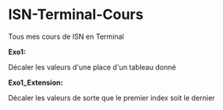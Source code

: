# ISN-Terminal-Cours
Tous mes cours de ISN en Terminal

**Exo1:**

Décaler les valeurs d'une place d'un tableau donné

**Exo1_Extension:**

Décaler les valeurs de sorte que le premier index soit le dernier

